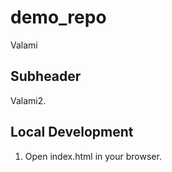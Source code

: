 # demo_repo

Valami

## Subheader

Valami2.

## Local Development

1. Open index.html in your browser.